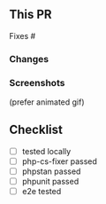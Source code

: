 This PR
-----------------

Fixes #

### Changes


### Screenshots
(prefer animated gif)

## Checklist
- [ ] tested locally
- [ ] php-cs-fixer passed
- [ ] phpstan passed
- [ ] phpunit passed
- [ ] e2e tested
